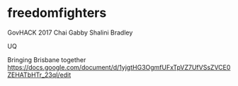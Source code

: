 # freedomfighters
GovHACK 2017
Chai
Gabby
Shalini
Bradley

UQ

Bringing Brisbane together
https://docs.google.com/document/d/1yjgtHG3OgmfUFxTpVZ7UfVSsZVCE0ZEHATbHTr_23qI/edit
